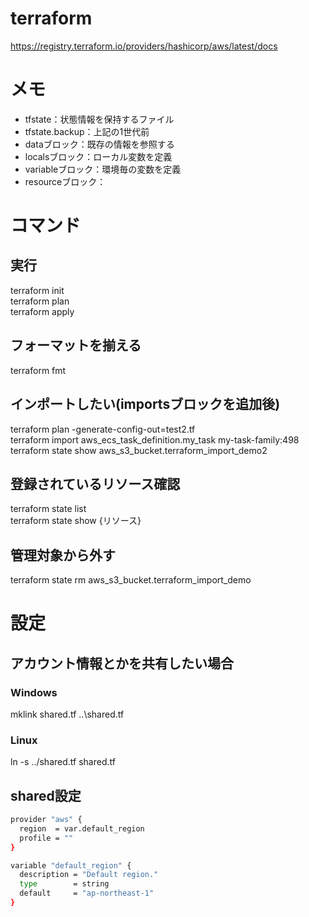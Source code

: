 # terraform

https://registry.terraform.io/providers/hashicorp/aws/latest/docs

# メモ
- tfstate：状態情報を保持するファイル
- tfstate.backup：上記の1世代前
- dataブロック：既存の情報を参照する
- localsブロック：ローカル変数を定義
- variableブロック：環境毎の変数を定義
- resourceブロック：
# コマンド
## 実行
terraform init  
terraform plan  
terraform apply  
## フォーマットを揃える
terraform fmt
## インポートしたい(importsブロックを追加後)
terraform plan -generate-config-out=test2.tf  
terraform import aws_ecs_task_definition.my_task my-task-family:498  
terraform state show aws_s3_bucket.terraform_import_demo2
## 登録されているリソース確認
terraform state list  
terraform state show {リソース}
## 管理対象から外す
terraform state rm aws_s3_bucket.terraform_import_demo

# 設定
## アカウント情報とかを共有したい場合
### Windows
mklink shared.tf ..\shared.tf
### Linux
ln -s ../shared.tf shared.tf

## shared設定
```sh
provider "aws" {
  region  = var.default_region
  profile = ""
}

variable "default_region" {
  description = "Default region."
  type        = string
  default     = "ap-northeast-1"
}
```
